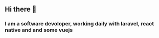 <!-- title changed -->

## Hi there 👋 

### I am a software devoloper, working daily with laravel, react native and and some vuejs  

<!--
change 
-->
